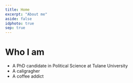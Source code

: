 ```yaml
---
title: Home
excerpt: "About me"
aside: false
idphoto: true
sep: true
---
```



# Who I am

* A PhD candidate in Political Science at Tulane University
* A caligragher
* A coffee addict
